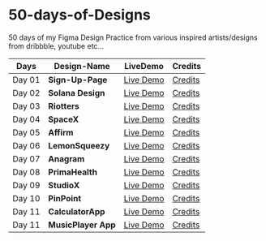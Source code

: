 # 50-days-of-Designs
50 days of my Figma Design Practice from various inspired artists/designs from dribbble, youtube etc...


Days  | Design-Name     | LiveDemo                                                                                                           | Credits
----  | --------------  |---------------                                                                                                          | --------
Day 01| **Sign-Up-Page**| [Live Demo](https://www.figma.com/proto/9xKQheeAVZWpZ64Q5uyhg2/UI-Day-01?node-id=0%3A3&scaling=scale-down&page-id=0%3A1)| [Credits](https://www.youtube.com/watch?v=xyr3Vj83lJI)
Day 02| **Solana Design**| [Live Demo](https://www.figma.com/proto/ei4wJoPKt0Q2FMEbJazr7c/UI-Day-02?node-id=0%3A1&scaling=scale-down&page-id=0%3A1)| [Credits](https://solana.com/)
Day 03| **Riotters**| [Live Demo](https://www.figma.com/proto/MEb7bQlqGZdwdQphUnqEdG/Riotters?node-id=0%3A1&scaling=scale-down&page-id=0%3A1)| [Credits](https://www.riotters.com/)
Day 04| **SpaceX**| [Live Demo](https://www.figma.com/proto/0jU4KfTXmCFqprjX9AGfFD/SpaceX-(Day-04)?node-id=0%3A3&scaling=scale-down&page-id=0%3A1)| [Credits](https://www.spacex.com/)
Day 05| **Affirm**| [Live Demo](https://www.figma.com/proto/I0OyOQ5F8ysjQGoZ3e1KHz/Affirm-(Day-05)?node-id=2%3A2&scaling=scale-down&page-id=0%3A1)| [Credits](https://www.affirm.com/)
Day 06| **LemonSqueezy**| [Live Demo](https://www.figma.com/proto/jhC2R1zDC4VARI2PXiXgt8/LemonSqueezy-Day-06?node-id=0%3A1&scaling=scale-down&page-id=0%3A1)| [Credits](https://www.lemonsqueezy.com/)
Day 07| **Anagram**| [Live Demo](https://www.figma.com/proto/jspiIeWZmSZugTXD1Om4AK/Anagram-Day-07?node-id=0%3A1&scaling=scale-down&page-id=0%3A1)| [Credits](https://anagram.club/)
Day 08| **PrimaHealth**| [Live Demo](https://www.figma.com/proto/VRFfMzfar269HAxti9GTUe/PrimaHealth-Day-08?node-id=0%3A1&scaling=scale-down&page-id=0%3A1)| [Credits](https://primahealthcredit.com/)
Day 09| **StudioX**| [Live Demo](https://www.figma.com/proto/5enXR6SFoMCnsFSwJjJXLZ/StudioX-Day-09?node-id=0%3A1&scaling=scale-down&page-id=0%3A1)| [Credits](https://studiotemplates.webflow.io/)
Day 10| **PinPoint**| [Live Demo](https://www.figma.com/proto/nCQu6cdXsSY9KHahy7Dsn6/PinPoint-(Day-10)?node-id=0%3A1&scaling=scale-down&page-id=0%3A1)| [Credits](https://www.pinpointhq.com/)
Day 11| **CalculatorApp**| [Live Demo](https://www.figma.com/proto/RVZlRPXG6RuxAuwPNlgQvg/CalculatorApp-(Day-11)?node-id=5%3A2&scaling=scale-down&page-id=0%3A1)| [Credits](https://www.youtube.com/watch?v=_9dMs1TJmao)
Day 11| **MusicPlayer App**| [Live Demo](https://www.figma.com/proto/UMWAT85O0xZ4lIKWhPDTqC/Music-Player-(Day-12)?node-id=0%3A3&scaling=scale-down&page-id=0%3A1)| [Credits](https://www.youtube.com/watch?v=saACe7smY4Y)
